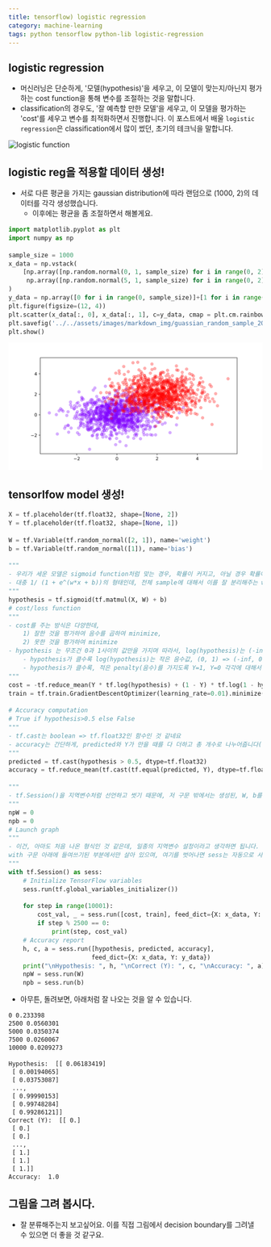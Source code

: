 ```yaml
---
title: tensorflow) logistic regression
category: machine-learning
tags: python tensorflow python-lib logistic-regression
---
```


## logistic regression

- 머신러닝은 단순하게, '모델(hypothesis)'을 세우고, 이 모델이 맞는지/아닌지 평가하는 cost function을 통해 변수를 조절하는 것을 말합니다. 
- classification의 경우도, '잘 예측할 만한 모델'을 세우고, 이 모델을 평가하는 'cost'를 세우고 변수를 최적화하면서 진행합니다. 이 포스트에서 배울 `logistic regression`은 classification에서 많이 썼던, 초기의 테크닉을 말합니다. 

![logistic function](https://upload.wikimedia.org/wikipedia/commons/thumb/8/88/Logistic-curve.svg/1200px-Logistic-curve.svg.png)

## logistic reg을 적용할 데이터 생성!

- 서로 다른 평균을 가지는 gaussian distribution에 따라 랜덤으로 (1000, 2)의 데이터를 각각 생성했습니다. 
    - 이후에는 평균을 좀 조절하면서 해볼게요. 

```python
import matplotlib.pyplot as plt
import numpy as np

sample_size = 1000
x_data = np.vstack(
    [np.array([np.random.normal(0, 1, sample_size) for i in range(0, 2)]).reshape(sample_size, 2),
     np.array([np.random.normal(5, 1, sample_size) for i in range(0, 2)]).reshape(sample_size, 2)]
)
y_data = np.array([0 for i in range(0, sample_size)]+[1 for i in range(0, sample_size)]).reshape(sample_size*2, 1)
plt.figure(figsize=(12, 4))
plt.scatter(x_data[:, 0], x_data[:, 1], c=y_data, cmap = plt.cm.rainbow, alpha=0.3)
plt.savefig('../../assets/images/markdown_img/guassian_random_sample_20180529_1545.svg')
plt.show()
```

![](/assets/images/markdown_img/guassian_random_sample_20180529_1545.svg)

## tensorlfow model 생성!

```python
X = tf.placeholder(tf.float32, shape=[None, 2])
Y = tf.placeholder(tf.float32, shape=[None, 1])

W = tf.Variable(tf.random_normal([2, 1]), name='weight')
b = tf.Variable(tf.random_normal([1]), name='bias')

"""
- 우리가 세운 모델은 sigmoid function처럼 맞는 경우, 확률이 커지고, 아닐 경우 확률이 줄어드는 모델입니다. 
- 대충 1/ (1 + e^(w*x + b))의 형태인데, 전체 sample에 대해서 이를 잘 분리해주는 w, b를 찾아내는 것이죠. 
"""
hypothesis = tf.sigmoid(tf.matmul(X, W) + b)
# cost/loss function
"""
- cost를 주는 방식은 다양한데, 
    1) 잘한 것을 평가하여 음수를 곱하여 minimize, 
    2) 못한 것을 평가하여 minimize
- hypothesis 는 무조건 0과 1사이의 값만을 가지며 따라서, log(hypothesis)는 (-inf, 0)의 값을 가집니다. 
    - hypothesis가 클수록 log(hypothesis)는 작은 음수값, (0, 1) => (-inf, 0)
    - hypothesis가 클수록, 적은 penalty(음수)를 가지도록 Y=1, Y=0 각각에 대해서 항을 정의하고 그 총합을 minimize합니다. 
"""
cost = -tf.reduce_mean(Y * tf.log(hypothesis) + (1 - Y) * tf.log(1 - hypothesis))
train = tf.train.GradientDescentOptimizer(learning_rate=0.01).minimize(cost)

# Accuracy computation
# True if hypothesis>0.5 else False
"""
- tf.cast는 boolean => tf.float32인 함수인 것 같네요 
- accuracy는 간단하게, predicted와 Y가 만을 때를 다 더하고 총 개수로 나누어줍니다(평균)
"""
predicted = tf.cast(hypothesis > 0.5, dtype=tf.float32)
accuracy = tf.reduce_mean(tf.cast(tf.equal(predicted, Y), dtype=tf.float32))

"""
- tf.Session()을 지역변수처럼 선언하고 썻기 때문에, 저 구문 밖에서는 생성된, W, b를 쓸 수 없어요. 물론 함수로 만들어서 해도 되긴 하지만, 귀찮아서 그냥 아래처럼 새로운 변수를 만들어 놓고 최종 값을 저기에 넣어주는 식으로 했어요. 
"""
npW = 0
npb = 0
# Launch graph
"""
- 이건, 아마도 처음 나온 형식인 것 같은데, 일종의 지역변수 설정이라고 생각하면 됩니다. 
with 구문 아래에 들여쓰기된 부분에서만 살아 있으며, 여기를 벗어나면 sess는 자동으로 사라짐. 
"""
with tf.Session() as sess:
    # Initialize TensorFlow variables
    sess.run(tf.global_variables_initializer())
    
    for step in range(10001):
        cost_val, _ = sess.run([cost, train], feed_dict={X: x_data, Y: y_data})
        if step % 2500 == 0:
            print(step, cost_val)
    # Accuracy report
    h, c, a = sess.run([hypothesis, predicted, accuracy],
                       feed_dict={X: x_data, Y: y_data})
    print("\nHypothesis: ", h, "\nCorrect (Y): ", c, "\nAccuracy: ", a)
    npW = sess.run(W)
    npb = sess.run(b)
```

- 아무튼, 돌려보면, 아래처럼 잘 나오는 것을 알 수 있습니다. 

```
0 0.233398
2500 0.0560301
5000 0.0350374
7500 0.0260067
10000 0.0209273

Hypothesis:  [[ 0.06183419]
 [ 0.00194065]
 [ 0.03753087]
 ..., 
 [ 0.99990153]
 [ 0.99748284]
 [ 0.99286121]] 
Correct (Y):  [[ 0.]
 [ 0.]
 [ 0.]
 ..., 
 [ 1.]
 [ 1.]
 [ 1.]] 
Accuracy:  1.0
```

## 그림을 그려 봅시다. 

- 잘 분류해주는지 보고싶어요. 이를 직접 그림에서 decision boundary를 그려낼 수 있으면 더 좋을 것 같구요. 